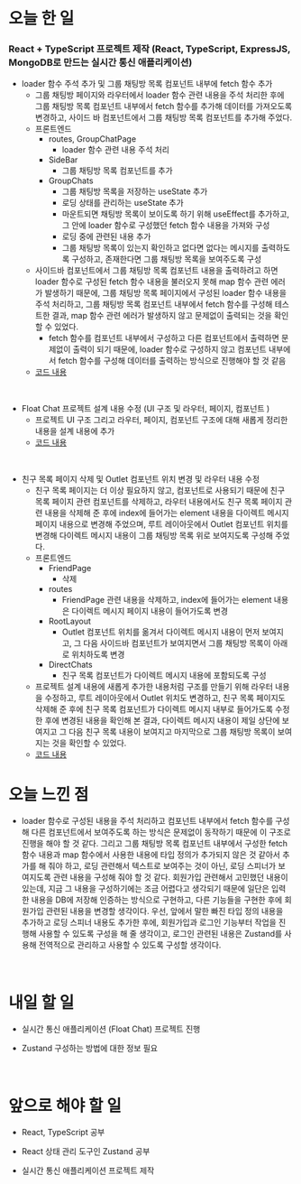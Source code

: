 # 오늘 한 일

### React + TypeScript 프로젝트 제작 (React, TypeScript, ExpressJS, MongoDB로 만드는 실시간 통신 애플리케이션)

- loader 함수 주석 추가 및 그룹 채팅방 목록 컴포넌트 내부에 fetch 함수 추가
  - 그룹 채팅방 페이지와 라우터에서 loader 함수 관련 내용을 주석 처리한 후에 그룹 채팅방 목록 컴포넌트 내부에서 fetch 함수를 추가해 데이터를 가져오도록 변경하고, 사이드 바 컴포넌트에서 그룹 채팅방 목록 컴포넌트를 추가해 주었다.
  - 프론트엔드
    - routes, GroupChatPage
      - loader 함수 관련 내용 주석 처리
    - SideBar
      - 그룹 채팅방 목록 컴포넌트를 추가
    - GroupChats
      - 그룹 채팅방 목록을 저장하는 useState 추가
      - 로딩 상태를 관리하는 useState 추가
      - 마운트되면 채팅방 목록이 보이도록 하기 위해 useEffect를 추가하고, 그 안에 loader 함수로 구성했던 fetch 함수 내용을 가져와 구성
      - 로딩 중에 관련된 내용 추가
      - 그룹 채팅방 목록이 있는지 확인하고 없다면 없다는 메시지를 출력하도록 구성하고, 존재한다면 그룹 채팅방 목록을 보여주도록 구성
  - 사이드바 컴포넌트에서 그룹 채팅방 목록 컴포넌트 내용을 출력하려고 하면 loader 함수로 구성된 fetch 함수 내용을 불러오지 못해 map 함수 관련 에러가 발생하기 때문에, 그룹 채팅방 목록 페이지에서 구성된 loader 함수 내용을 주석 처리하고, 그룹 채팅방 목록 컴포넌트 내부에서 fetch 함수를 구성해 테스트한 결과, map 함수 관련 에러가 발생하지 않고 문제없이 출력되는 것을 확인할 수 있었다.
    - fetch 함수를 컴포넌트 내부에서 구성하고 다른 컴포넌트에서 출력하면 문제없이 출력이 되기 때문에, loader 함수로 구성하지 않고 컴포넌트 내부에서 fetch 함수를 구성해 데이터를 출력하는 방식으로 진행해야 할 것 같음
  - [코드 내용](https://github.com/jeongsangtae/float-chat/commit/3631122851719337dd0364be81f14fbcf132ea01)

<br />

- Float Chat 프로젝트 설계 내용 수정 (UI 구조 및 라우터, 페이지, 컴포넌트 )
  - 프로젝트 UI 구조 그리고 라우터, 페이지, 컴포넌트 구조에 대해 새롭게 정리한 내용을 설계 내용에 추가
  - [코드 내용](https://github.com/jeongsangtae/TIL/commit/30e65c01650cf52f50ab137cf38aa17a38f87e24)

<br />

- 친구 목록 페이지 삭제 및 Outlet 컴포넌트 위치 변경 및 라우터 내용 수정
  - 친구 목록 페이지는 더 이상 필요하지 않고, 컴포넌트로 사용되기 때문에 친구 목록 페이지 관련 컴포넌트를 삭제하고, 라우터 내용에서도 친구 목록 페이지 관련 내용을 삭제해 준 후에 index에 들어가는 element 내용을 다이렉트 메시지 페이지 내용으로 변경해 주었으며, 루트 레이아웃에서 Outlet 컴포넌트 위치를 변경해 다이렉트 메시지 내용이 그룹 채팅방 목록 위로 보여지도록 구성해 주었다.
  - 프론트엔드
    - FriendPage
      - 삭제
    - routes
      - FriendPage 관련 내용을 삭제하고, index에 들어가는 element 내용은 다이렉트 메시지 페이지 내용이 들어가도록 변경
    - RootLayout
      - Outlet 컴포넌트 위치를 옮겨서 다이렉트 메시지 내용이 먼저 보여지고, 그 다음 사이드바 컴포넌트가 보여지면서 그룹 채팅방 목록이 아래로 위치하도록 변경
    - DirectChats
      - 친구 목록 컴포넌트가 다이렉트 메시지 내용에 포함되도록 구성
  - 프로젝트 설계 내용에 새롭게 추가한 내용처럼 구조를 만들기 위해 라우터 내용을 수정하고, 루트 레이아웃에서 Outlet 위치도 변경하고, 친구 목록 페이지도 삭제해 준 후에 친구 목록 컴포넌트가 다이렉트 메시지 내부로 들어가도록 수정한 후에 변경된 내용을 확인해 본 결과, 다이렉트 메시지 내용이 제일 상단에 보여지고 그 다음 친구 목록 내용이 보여지고 마지막으로 그룹 채팅방 목록이 보여지는 것을 확인할 수 있었다.
  - [코드 내용](https://github.com/jeongsangtae/float-chat/commit/e2fb013d7dd1618474740d4b05cf891132492afa)

# 오늘 느낀 점

- loader 함수로 구성된 내용을 주석 처리하고 컴포넌트 내부에서 fetch 함수를 구성해 다른 컴포넌트에서 보여주도록 하는 방식은 문제없이 동작하기 때문에 이 구조로 진행을 해야 할 것 같다. 그리고 그룹 채팅방 목록 컴포넌트 내부에서 구성한 fetch 함수 내용과 map 함수에서 사용한 내용에 타입 정의가 추가되지 않은 것 같아서 추가를 해 줘야 하고, 로딩 관련해서 텍스트로 보여주는 것이 아닌, 로딩 스피너가 보여지도록 관련 내용을 구성해 줘야 할 것 같다. 회원가입 관련해서 고민했던 내용이 있는데, 지금 그 내용을 구성하기에는 조금 어렵다고 생각되기 때문에 일단은 입력한 내용을 DB에 저장해 인증하는 방식으로 구현하고, 다른 기능들을 구현한 후에 회원가입 관련된 내용을 변경할 생각이다. 우선, 앞에서 말한 빠진 타입 정의 내용을 추가하고 로딩 스피너 내용도 추가한 후에, 회원가입과 로그인 기능부터 작업을 진행해 사용할 수 있도록 구성을 해 줄 생각이고, 로그인 관련된 내용은 Zustand를 사용해 전역적으로 관리하고 사용할 수 있도록 구성할 생각이다.

<br />

# 내일 할 일

- 실시간 통신 애플리케이션 (Float Chat) 프로젝트 진행

- Zustand 구성하는 방법에 대한 정보 필요

<br />

# 앞으로 해야 할 일

- React, TypeScript 공부

- React 상태 관리 도구인 Zustand 공부

- 실시간 통신 애플리케이션 프로젝트 제작
